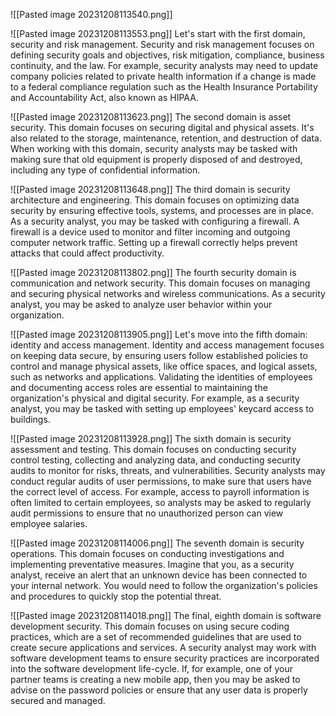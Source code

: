 ![[Pasted image 20231208113540.png]]

![[Pasted image 20231208113553.png]]
Let's start with the first domain, security and risk management. Security and risk management focuses on defining security goals and objectives, risk mitigation, compliance, business continuity, and the law. For example, security analysts may need to update company policies related to private health information if a change is made to a federal compliance regulation such as the Health Insurance Portability and Accountability Act, also known as HIPAA.

![[Pasted image 20231208113623.png]]
The second domain is asset security. This domain focuses on securing digital and physical assets. It's also related to the storage, maintenance, retention, and destruction of data. When working with this domain, security analysts may be tasked with making sure that old equipment is properly disposed of and destroyed, including any type of confidential information.

![[Pasted image 20231208113648.png]]
The third domain is security architecture and engineering. This domain focuses on optimizing data security by ensuring effective tools, systems, and processes are in place. As a security analyst, you may be tasked with configuring a firewall. A firewall is a device used to monitor and filter incoming and outgoing computer network traffic. Setting up a firewall correctly helps prevent attacks that could affect productivity.

![[Pasted image 20231208113802.png]]
The fourth security domain is communication and network security. This domain focuses on managing and securing physical networks and wireless communications. As a security analyst, you may be asked to analyze user behavior within your organization.

![[Pasted image 20231208113905.png]]
Let's move into the fifth domain: identity and access management. Identity and access management focuses on keeping data secure, by ensuring users follow established policies to control and manage physical assets, like office spaces, and logical assets, such as networks and applications. Validating the identities of employees and documenting access roles are essential to maintaining the organization's physical and digital security. For example, as a security analyst, you may be tasked with setting up employees' keycard access to buildings.

![[Pasted image 20231208113928.png]]
The sixth domain is security assessment and testing. This domain focuses on conducting security control testing, collecting and analyzing data, and conducting security audits to monitor for risks, threats, and vulnerabilities. Security analysts may conduct regular audits of user permissions, to make sure that users have the correct level of access. For example, access to payroll information is often limited to certain employees, so analysts may be asked to regularly audit permissions to ensure that no unauthorized person can view employee salaries.

![[Pasted image 20231208114006.png]]
The seventh domain is security operations. This domain focuses on conducting investigations and implementing preventative measures. Imagine that you, as a security analyst, receive an alert that an unknown device has been connected to your internal network. You would need to follow the organization's policies and procedures to quickly stop the potential threat.

![[Pasted image 20231208114018.png]]
The final, eighth domain is software development security. This domain focuses on using secure coding practices, which are a set of recommended guidelines that are used to create secure applications and services. A security analyst may work with software development teams to ensure security practices are incorporated into the software development life-cycle. If, for example, one of your partner teams is creating a new mobile app, then you may be asked to advise on the password policies or ensure that any user data is properly secured and managed.